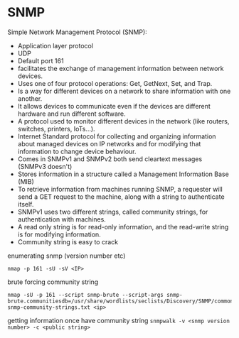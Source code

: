 # SNMP

Simple Network Management Protocol (SNMP):
- Application layer protocol
- UDP
- Default port 161
- facilitates the exchange of management information between network devices. 
- Uses one of four protocol operations: Get, GetNext, Set, and Trap. 
- Is a way for different devices on a network to share information with one another. 
- It allows devices to communicate even if the devices are different hardware and run different software.
- A protocol used to monitor different devices in the network (like routers, switches, printers, IoTs...).
- Internet Standard protocol for collecting and organizing information about managed devices on IP networks and for modifying that information to change device behaviour.
- Comes in SNMPv1 and SNMPv2 both send cleartext messages (SNMPv3 doesn't)
- Stores information in a structure called a Management Information Base (MIB)
- To retrieve information from machines running SNMP, a requester will send a GET request to the machine, along with a string to authenticate itself. 
- SNMPv1 uses two different strings, called community strings, for authentication with machines. 
- A read only string is for read-only information, and the read-write string is for modifying information.
- Community string is easy to crack

enumerating snmp (version number etc)
```
nmap -p 161 -sU -sV <IP>
```

brute forcing community string
```
nmap -sU -p 161 --script snmp-brute --script-args snmp-brute.communitiesdb=/usr/share/wordlists/seclists/Discovery/SNMP/common-snmp-community-strings.txt <ip>
```

getting information once have community string
```snmpwalk -v <snmp version number> -c <public string>```
